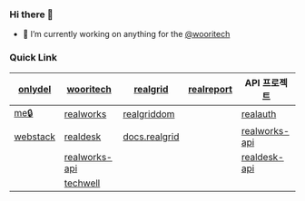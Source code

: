 ### Hi there 👋

<!--
**onlydel/onlydel** is a ✨ _special_ ✨ repository because its `README.md` (this file) appears on your GitHub profile.
-->

- 🔭 I’m currently working on anything for the [@wooritech](https://github.com/wooritech)

<!--
- 🌱 I’m currently learning ...
- 👯 I’m looking to collaborate on ...
- 🤔 I’m looking for help with ...
- 💬 Ask me about ...
- 📫 How to reach me: ...
- 😄 Pronouns: ...
- ⚡ Fun fact: ...
-->

### Quick Link

| [onlydel](https://github.com/onlydel) | [wooritech](https://github.com/wooritech) | [realgrid](https://github.com/realgrid) | [realreport](https://github.com/realgrid/realreport) | API 프로젝트
| --- | --- | --- | --- | --- |
| [me🔒](https://github.com/onlydel/me) | [realworks](https://github.com/wooritech/realworks) | [realgriddom](https://github.com/realgrid/realgriddom) |  | [realauth](https://github.com/wooritech/realauth) |
| [webstack](https://github.com/onlydel/webstack) | [realdesk](https://github.com/wooritech/realdesk) | [docs.realgrid](https://github.com/wooritech/realgrid2-demo-1) |  | [realworks-api](https://github.com/wooritech/realworks-api) |
| | [realworks-api](https://github.com/onlydel/realworks-api) |  |  | [realdesk-api](https://github.com/wooritech/realdesk) |
| | [techwell](https://github.com/wooritech/techwell) |  |  |  |
